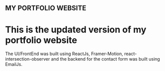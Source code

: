 ## MY PORTFOLIO WEBSITE

# This is the updated version of my portfolio website

The UI/FrontEnd was built using ReactJs, Framer-Motion, react-intersection-observer and the backend for the contact form was built using EmailJs.